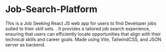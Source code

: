 
# Job-Search-Platform
This is a Job Seeking React JS web app for users to find Developer jobs  suited to their skill sets. . It provides a tailored job search experience, ensuring that users can efficiently locate opportunities that align with their technical skills and career goals. Made using Vite, TailwindCSS, and JSON server as backend.

